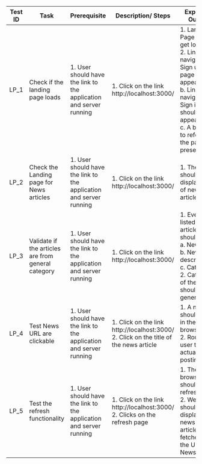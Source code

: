 | Test ID | Task                                               | Prerequisite                                                        | Description/ Steps                                                                             | Expected Output                                                                                                                                                                              | Result- Pass/Fail |
| ------- | -------------------------------------------------- | ------------------------------------------------------------------- | ---------------------------------------------------------------------------------------------- | -------------------------------------------------------------------------------------------------------------------------------------------------------------------------------------------- | ----------------- |
| LP\_1   | Check if the landing page loads                    | 1\. User should have the link to the application and server running | 1\. Click on the link http://localhost:3000/<br>                                               | 1\. Landing Page should get loaded<br>2\. Link to navigate to Sign up page should appear<br>b. Link to navigate to Sign in page should appear<br>c. A button to referesh the page be present | Pass              |
| LP\_2   | Check the Landing page for News articles           | 1\. User should have the link to the application and server running | 1\. Click on the link http://localhost:3000/<br>                                               | 1\. The Page should display a list of new articles                                                                                                                                           | Pass              |
| LP\_3   | Validate if the articles are from general category | 1\. User should have the link to the application and server running | 1\. Click on the link http://localhost:3000/                                                   | 1\. Every listed news article should have<br>a. News title<br>b. News description<br>c. Category<br>2\. Category of the article should be general                                            | Pass              |
| LP\_4   | Test News URL are clickable                        | 1\. User should have the link to the application and server running | 1\. Click on the link http://localhost:3000/<br>2\. Click on the title of the news article<br> | 1\. A new tab should open in the browser<br>2\. Route the user to the actual article posting                                                                                                 | Pass              |
| LP\_5   | Test the refresh functionality                     | 1\. User should have the link to the application and server running | 1\. Click on the link http://localhost:3000/<br>2\. Clicks on the refresh page<br>             | 1\. The browser should get refreshed<br>2\. Webpage should display the news articles fetched from the URL of NewsAPI.org                                                                     | Pass              |